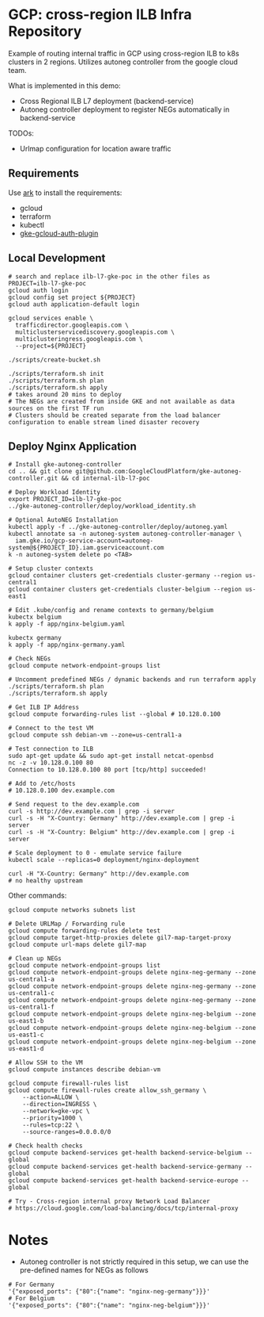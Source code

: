 # GCP: cross-region ILB Infra Repository

Example of routing internal traffic in GCP using cross-region ILB to k8s clusters in 2 regions.
Utilizes autoneg controller from the google cloud team.

What is implemented in this demo:
- Cross Regional ILB L7 deployment (backend-service)
- Autoneg controller deployment to register NEGs automatically in backend-service

TODOs:
- Urlmap configuration for location aware traffic

## Requirements

Use [ark](https://github.com/alexellis/arkade) to install the requirements:

* gcloud
* terraform
* kubectl
* [gke-gcloud-auth-plugin](https://cloud.google.com/kubernetes-engine/docs/how-to/cluster-access-for-kubectl#install_plugin)

## Local Development

```
# search and replace ilb-l7-gke-poc in the other files as
PROJECT=ilb-l7-gke-poc
gcloud auth login
gcloud config set project ${PROJECT}
gcloud auth application-default login

gcloud services enable \
  trafficdirector.googleapis.com \
  multiclusterservicediscovery.googleapis.com \
  multiclusteringress.googleapis.com \
  --project=${PROJECT}

./scripts/create-bucket.sh

./scripts/terraform.sh init
./scripts/terraform.sh plan
./scripts/terraform.sh apply
# takes around 20 mins to deploy
# The NEGs are created from inside GKE and not available as data sources on the first TF run
# Clusters should be created separate from the load balancer configuration to enable stream lined disaster recovery
```

## Deploy Nginx Application

```
# Install gke-autoneg-controller
cd .. && git clone git@github.com:GoogleCloudPlatform/gke-autoneg-controller.git && cd internal-ilb-l7-poc

# Deploy Workload Identity
export PROJECT_ID=ilb-l7-gke-poc
../gke-autoneg-controller/deploy/workload_identity.sh

# Optional AutoNEG Installation
kubectl apply -f ../gke-autoneg-controller/deploy/autoneg.yaml
kubectl annotate sa -n autoneg-system autoneg-controller-manager \
  iam.gke.io/gcp-service-account=autoneg-system@${PROJECT_ID}.iam.gserviceaccount.com
k -n autoneg-system delete po <TAB>

# Setup cluster contexts
gcloud container clusters get-credentials cluster-germany --region us-central1
gcloud container clusters get-credentials cluster-belgium --region us-east1

# Edit .kube/config and rename contexts to germany/belgium
kubectx belgium
k apply -f app/nginx-belgium.yaml

kubectx germany
k apply -f app/nginx-germany.yaml

# Check NEGs
gcloud compute network-endpoint-groups list

# Uncomment predefined NEGs / dynamic backends and run terraform apply
./scripts/terraform.sh plan
./scripts/terraform.sh apply

# Get ILB IP Address
gcloud compute forwarding-rules list --global # 10.128.0.100

# Connect to the test VM
gcloud compute ssh debian-vm --zone=us-central1-a

# Test connection to ILB
sudo apt-get update && sudo apt-get install netcat-openbsd
nc -z -v 10.128.0.100 80
Connection to 10.128.0.100 80 port [tcp/http] succeeded!

# Add to /etc/hosts
# 10.128.0.100 dev.example.com

# Send request to the dev.example.com
curl -s http://dev.example.com | grep -i server
curl -s -H "X-Country: Germany" http://dev.example.com | grep -i server
curl -s -H "X-Country: Belgium" http://dev.example.com | grep -i server

# Scale deployment to 0 - emulate service failure
kubectl scale --replicas=0 deployment/nginx-deployment

curl -H "X-Country: Germany" http://dev.example.com
# no healthy upstream

```

Other commands:

```
gcloud compute networks subnets list

# Delete URLMap / Forwarding rule
gcloud compute forwarding-rules delete test
gcloud compute target-http-proxies delete gil7-map-target-proxy
gcloud compute url-maps delete gil7-map

# Clean up NEGs
gcloud compute network-endpoint-groups list
gcloud compute network-endpoint-groups delete nginx-neg-germany --zone us-central1-a
gcloud compute network-endpoint-groups delete nginx-neg-germany --zone us-central1-c
gcloud compute network-endpoint-groups delete nginx-neg-germany --zone us-central1-f
gcloud compute network-endpoint-groups delete nginx-neg-belgium --zone us-east1-b
gcloud compute network-endpoint-groups delete nginx-neg-belgium --zone us-east1-c
gcloud compute network-endpoint-groups delete nginx-neg-belgium --zone us-east1-d

# Allow SSH to the VM
gcloud compute instances describe debian-vm

gcloud compute firewall-rules list
gcloud compute firewall-rules create allow_ssh_germany \
    --action=ALLOW \
    --direction=INGRESS \
    --network=gke-vpc \
    --priority=1000 \
    --rules=tcp:22 \
    --source-ranges=0.0.0.0/0

# Check health checks
gcloud compute backend-services get-health backend-service-belgium --global
gcloud compute backend-services get-health backend-service-germany --global
gcloud compute backend-services get-health backend-service-europe --global

# Try - Cross-region internal proxy Network Load Balancer
# https://cloud.google.com/load-balancing/docs/tcp/internal-proxy

```

# Notes

* Autoneg controller is not strictly required in this setup, we can use the pre-defined names for NEGs as follows

```
# For Germany
'{"exposed_ports": {"80":{"name": "nginx-neg-germany"}}}'
# For Belgium
'{"exposed_ports": {"80":{"name": "nginx-neg-belgium"}}}'
```
